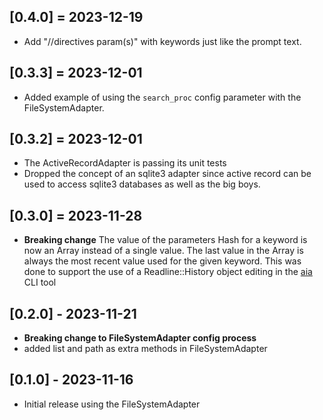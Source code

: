 ## [0.4.0] = 2023-12-19
- Add "//directives param(s)" with keywords just like the prompt text.

## [0.3.3] = 2023-12-01
- Added example of using the `search_proc` config parameter with the FileSystemAdapter.

## [0.3.2] = 2023-12-01

- The ActiveRecordAdapter is passing its unit tests
- Dropped the concept of an sqlite3 adapter since active record can be used to access sqlite3 databases as well as the big boys.

## [0.3.0] = 2023-11-28

- **Breaking change** The value of the parameters Hash for a keyword is now an Array instead of a single value.  The last value in the Array is always the most recent value used for the given keyword.  This was done to support the use of a Readline::History object editing in the [aia](https://github.com/MadBomber/aia) CLI tool

## [0.2.0] - 2023-11-21

- **Breaking change to FileSystemAdapter config process**
- added list and path as extra methods in FileSystemAdapter

## [0.1.0] - 2023-11-16

- Initial release using the FileSystemAdapter
